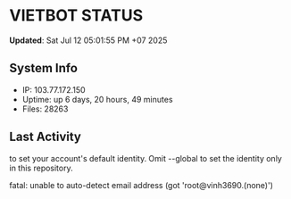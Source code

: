 # VIETBOT STATUS
**Updated**: Sat Jul 12 05:01:55 PM +07 2025

## System Info
- IP: 103.77.172.150
- Uptime: up 6 days, 20 hours, 49 minutes
- Files: 28263

## Last Activity

to set your account's default identity.
Omit --global to set the identity only in this repository.

fatal: unable to auto-detect email address (got 'root@vinh3690.(none)')
